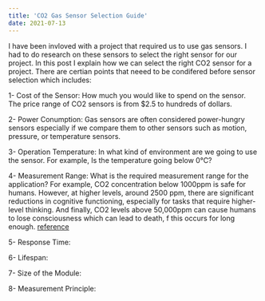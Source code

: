 ```yaml
---
title: 'CO2 Gas Sensor Selection Guide'
date: 2021-07-13
---
```


I have been invloved with a project that required us to use gas sensors. I had to do research on these sensors to select the right sensor for our project. In this post I explain how we can select the right CO2 sensor for a project. There are certian points that neeed to be condifered before sensor selection which includes:

1- Cost of the Sensor: How much you would like to spend on the sensor. The price range of CO2 sensors is from $2.5 to hundreds of dollars.

2- Power Conumption: Gas sensors are often considered power-hungry sensors especially if we compare them to other sensors such as motion, pressure, or temperature sensors.

3- Operation Temperature: In what kind of environment are we going to use the sensor. For example, Is the temperature going below 0℃?

4- Measurement Range: What is the required measurement range for the application? For example, CO2 concentration below 1000ppm is safe for humans. However, at higher levels, around 2500 ppm, there are significant reductions in cognitive functioning, especially for tasks that require higher-level thinking. And finally, CO2 levels above 50,000ppm can cause humans to lose consciousness which can lead to death, f this occurs for long enough. [reference](https://learn.kaiterra.com/en/air-academy/is-carbon-dioxide-harmful-to-people)

5- Response Time:

6- Lifespan:

7- Size of the Module:

8- Measurement Principle:



